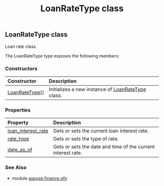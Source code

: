 ﻿---
title: LoanRateType class
second_title: Aspose.Finance for Python via .NET API References
description: 
type: docs
weight: 600
url: /python-net/aspose.finance.ofx/loanratetype/
is_root: false
---

## LoanRateType class

Loan rate class.



The LoanRateType type exposes the following members:

### Constructors
| Constructor | Description |
| :- | :- |
| [LoanRateType()](/finance/python-net/aspose.finance.ofx/loanratetype/__init__/#) | Initializes a new instance of [LoanRateType](/finance/python-net/aspose.finance.ofx/loanratetype) class. |


### Properties
| Property | Description |
| :- | :- |
| [loan_interest_rate](/finance/python-net/aspose.finance.ofx/loanratetype/loan_interest_rate) | Gets or sets the current loan interest rate. |
| [rate_type](/finance/python-net/aspose.finance.ofx/loanratetype/rate_type) | Gets or sets the type of rate. |
| [date_as_of](/finance/python-net/aspose.finance.ofx/loanratetype/date_as_of) | Gets or sets the date and time of the current interest rate. |


### See Also

* module [aspose.finance.ofx](../)
